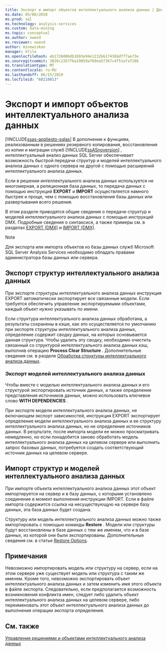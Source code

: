 ```yaml
---
title: Экспорт и импорт объектов интеллектуального анализа данных | Документация Майкрософт
ms.date: 05/08/2018
ms.prod: sql
ms.technology: analysis-services
ms.custom: data-mining
ms.topic: conceptual
ms.author: owend
ms.reviewer: owend
author: minewiskan
manager: kfile
ms.openlocfilehash: eb1726006db1693e94e12326617436bdff7ae73e
ms.sourcegitcommit: 3026c22b7fba19059a769ea5f367c4f51efaf286
ms.translationtype: MT
ms.contentlocale: ru-RU
ms.lasthandoff: 06/15/2019
ms.locfileid: "68210013"
---
```

# <a name="export-and-import-data-mining-objects"></a>Экспорт и импорт объектов интеллектуального анализа данных
[!INCLUDE[ssas-appliesto-sqlas](../../includes/ssas-appliesto-sqlas.md)]
  В дополнение к функциям, реализованным в решениях резервного копирования, восстановления из копии и миграции служб [!INCLUDE[ssASnoversion](../../includes/ssasnoversion-md.md)] , интеллектуальный анализ данных SQL Server обеспечивает возможность быстрой передачи структур и моделей интеллектуального анализа данных с одного сервера на другой с помощью расширений интеллектуального анализа данных.  
  
 Если в решении интеллектуального анализа данных используется не многомерная, а реляционная база данных, то передача данных с помощью инструкций **EXPORT** и **IMPORT** осуществляется намного быстрее и проще, чем с помощью восстановления базы данных или развертывания всего решения.  
  
 В этом разделе приводятся общие сведения о передаче структур и моделей интеллектуального анализа данных с помощью инструкций DMX. Подробные сведения о синтаксисе, а также примеры см. в разделах [EXPORT (DMX)](../../dmx/export-dmx.md) и [IMPORT (DMX)](../../dmx/import-dmx.md).  
  
> [!NOTE]  
>  Для экспорта или импорта объектов из базы данных служб Microsoft SQL Server Analysis Services необходимо обладать правами администратора базы данных или сервера.  
  
## <a name="exporting-data-mining-structures"></a>Экспорт структур интеллектуального анализа данных  
 При экспорте структуры интеллектуального анализа данных инструкция EXPORT автоматически экспортирует все связанные модели. Если требуется обеспечить управление экспортируемыми объектами, каждый объект нужно указывать по имени.  
  
 Если структура интеллектуального анализа данных обработана, а результаты сохранены в кэше, как это осуществляется по умолчанию при экспорте структуры интеллектуального анализа данных, определение содержит сводку данных, на которых основывается данная структура. Чтобы удалить эту сводку, необходимо очистить связанный со структурой интеллектуального анализа данных кэш, выполнив операцию **Process Clear Structure** . Дополнительные сведения см. в разделе [Обработка структуры интеллектуального анализа данных](../../analysis-services/data-mining/process-a-mining-structure.md).  
  
### <a name="exporting-data-mining-models"></a>Экспорт моделей интеллектуального анализа данных  
 Чтобы вместе с моделью интеллектуального анализа данных и его структурой экспортировать источник данных, а также определение представления источников данных, можно использовать ключевое слово **WITH DEPENDENCIES** .  
  
 При экспорте модели интеллектуального анализа данных, не включающем экспорт зависимостей, инструкция EXPORT экспортирует определение модели интеллектуального анализа данных и ее структуру интеллектуального анализа данных, но не определение источников данных. В результате, после импорта модели ее можно просматривать немедленно, но если понадобится заново обработать модель интеллектуального анализа данных на целевом сервере или выполнить запрос базовых данных, потребуется создать соответствующий источник данных на целевом сервере.  
  
## <a name="importing-data-mining-structures-and-models"></a>Импорт структур и моделей интеллектуального анализа данных  
 При импорте объекта интеллектуального анализа данных этот объект импортируется на сервер и в базу данных, с которыми установлено соединение в момент выполнения инструкции IMPORT. Если в файле импорта содержится ссылка на несуществующую на сервере базу данных, эта база данных будет создана.  
  
 Структуру или модель интеллектуального анализа данных можно также импортировать с помощью команды **Restore** . Модели или структуры будут восстановлены в базе данных с тем же именем, что и в базе данных, из которой они были экспортированы. Дополнительные сведения см. в статье [Restore Options](../../analysis-services/multidimensional-models/restore-options.md).  
  
## <a name="remarks"></a>Примечания  
 Невозможно импортировать модель или структуру на сервер, если на этом сервере уже существует модель или структура с таким же именем. Кроме того, невозможно экспортировать объект интеллектуального анализа данных и затем изменить имя этого объекта в файле экспорта. Следовательно, если предполагается возможность возникновения конфликта имен, следует либо удалить объект интеллектуального анализа данных на целевом сервере, либо переименовать этот объект интеллектуального анализа данных до выполнения операции экспорта определения.  
  
## <a name="see-also"></a>См. также  
 [Управление решениями и объектами интеллектуального анализа данных](../../analysis-services/data-mining/management-of-data-mining-solutions-and-objects.md)  
  
  
